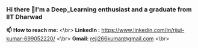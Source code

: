 ### Hi there 👋I'm a Deep_Learning enthusiast and a graduate from IIT Dharwad

**📫 How to reach me:** <\br>
**LinkedIn :** https://www.linkedin.com/in/rijul-kumar-699052220/ <\br>
**Gmail:** reji266kumar@gmail.com <\br>
<!--
**Rijulkumar26/Rijulkumar26** is a ✨ _special_ ✨ repository because its `README.md` (this file) appears on your GitHub profile.

Here are some ideas to get you started:

- 🔭 I’m currently working on ...
- 🌱 I’m currently learning ...
- 👯 I’m looking to collaborate on ...
- 🤔 I’m looking for help with ...
- 💬 Ask me about ...
- 📫 How to reach me: ...
- 😄 Pronouns: ...
- ⚡ Fun fact: ...
-->
